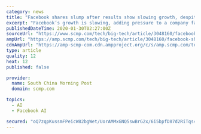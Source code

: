 ```yaml
---
category: news
title: "Facebook shares slump after results show slowing growth, despite record fourth-quarter revenue"
excerpt: "Facebook’s growth is slowing, adding pressure to a company facing more-restrictive ... Sign up now for our 50% early bird offer from SCMP Research: China AI Report. The all new SCMP China AI Report gives you exclusive first-hand insights and analysis into the latest industry developments, and actionable and objective intelligence about ..."
publishedDateTime: 2020-01-30T02:27:00Z
sourceUrl: "https://www.scmp.com/tech/big-tech/article/3048160/facebook-shares-slump-after-results-show-slowing-growth-despite"
ampUrl: "https://amp.scmp.com/tech/big-tech/article/3048160/facebook-shares-slump-after-results-show-slowing-growth-despite"
cdnAmpUrl: "https://amp-scmp-com.cdn.ampproject.org/c/s/amp.scmp.com/tech/big-tech/article/3048160/facebook-shares-slump-after-results-show-slowing-growth-despite"
type: article
quality: 12
heat: 12
published: false

provider:
  name: South China Morning Post
  domain: scmp.com

topics:
  - AI
  - Facebook AI

secured: "oQ7zqpKussmFPeicW82bgWet/UorAMMxGNQ5swBrG2x/6i5bpfD87d2RiTqs4GPqp0SZDsbyJHE3hej/gVMwurdKaKv2a2ACicT6iaS3eqa7LMjB8KrjqNGXbBZyH6HYeMOQSocUBlk7/5FXRf4Ue/ZpCIpYKZzmiMLog5CjEvMTeE+zWQDMrIst4EOyXx4lDm1lHrz7A57pIkvihlQ6tusNPgZ6NLXKu4Cmsol37DIdLTiSTXUruVeVRPWJvW37ui+hQff2UfXqP9sazjvPgu5yuqLbUe3wDXlEX66+1dM3PY6ui0yG5MXICzhnzArCJAPlbceYm4hFE2iVEUBDMAB1uq6yZXBugaOcTfb34+8ULVq3yOYyDehlKfrsXe5IM1R11ZaNZly59i3L5n+5QdJ1jW7ObZfNF7IqV5ZwBO/mvREAdFnAC3sFH44ND3m+fNvjj4qRijqbpbPQnX6fvgxw59r0kM/KN/t3Zg0hgVQ=;U8svVx3cWA7HRACl4fLSZQ=="
---
```


